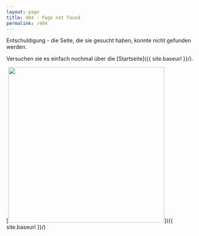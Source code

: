 ```yaml
---
layout: page
title: 404 - Page not found
permalink: /404
---
```


Entschuldigung - die Seite, die sie gesucht haben, konnte nicht gefunden werden.

Versuchen sie es einfach nochmal über die [Startseite]({{ site.baseurl }}/).

[<img src="{{ site.baseurl }}/images/kgv_logo.png" style="width: 409px;"/>]({{ site.baseurl }}/)

